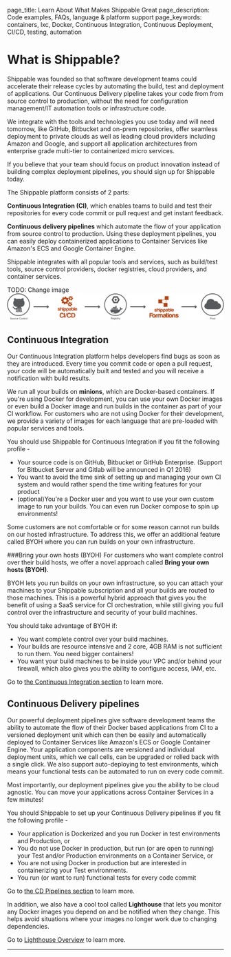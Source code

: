 page_title: Learn About What Makes Shippable Great
page_description: Code examples, FAQs, language & platform support
page_keywords: containers, lxc, Docker, Continuous Integration, Continuous Deployment, CI/CD, testing, automation

# What is Shippable?

Shippable was founded so that software development teams could accelerate their release cycles by automating the build, test and deployment of applications. Our Continuous Delivery pipeline takes your code from from source control to production, without the need for configuration management/IT automation tools or infrastructure code.

We integrate with the tools and technologies you use today and will need tomorrow, like GitHub, Bitbucket and on-prem repositories, offer seamless deployment to private clouds as well as leading cloud providers including Amazon and Google, and support all application architectures from enterprise grade multi-tier to containerized micro services. 

If you believe that your team should focus on product innovation instead of building complex deployment pipelines, you should sign up for Shippable today.

The Shippable platform consists of 2 parts: 

**Continuous Integration (CI)**, which enables teams to build and test their repositories for every code commit or pull request and get instant feedback. 

**Continuous delivery pipelines** which automate the flow of your application from source control to production. Using these deployment pipelines, you can easily deploy containerized applications to Container Services like Amazon's ECS and Google Container Engine. 

Shippable integrates with all popular tools and services, such as build/test tools,  source control providers, docker registries, cloud providers, and container services.

TODO: Change image
<img src="./images/how_it_works.png" alt="e2e pipeline" style="width:800px;"/>

## Continuous Integration
Our Continuous Integration platform helps developers find bugs as soon as they are introduced. Every time you commit code or open a pull request, your code will be automatically built and tested and you will receive a notification with build results. 

We run all your builds on **minions**, which are Docker-based containers. If you're using Docker for development, you can use your own Docker images or even build a Docker image and run builds in the container as part of your CI workflow. For customers who are not using Docker for their development, we provide a variety of images for each language that are pre-loaded with popular services and tools.

You should use Shippable for Continuous Integration if you fit the following profile -

* Your source code is on GitHub, Bitbucket or GitHub Enterprise. (Support for Bitbucket Server and Gitlab will be announced in Q1 2016)
* You want to avoid the time sink of setting up and managing your own CI system and would rather spend the time writing features for your product   
* (optional)You're a Docker user and you want to use your own custom image to run your builds. You can even run Docker compose to spin up environments!

Some customers are not comfortable or for some reason cannot run builds on our hosted infrastructure. To address this, we offer an additional feature called BYOH where you can run builds on your own infrastructure.

###Bring your own hosts (BYOH)
For customers who want complete control over their build hosts, we offer a novel approach called **Bring your own hosts (BYOH)**. 

BYOH lets you run builds on your own infrastructure, so you can attach your machines to your Shippable subscription and all your builds are routed to those machines. This is a powerful hybrid approach that gives you the benefit of using a SaaS service for CI orchestration, while still giving you full control over the infrastructure and security of your build machines.

You should take advantage of BYOH if:  

* You want complete control over your build machines. 
* Your builds are resource intensive and 2 core, 4GB RAM is not sufficient to run them. You need bigger containers! 
* You want your build machines to be inside your VPC and/or behind your firewall, which also gives you the ability to configure access, IAM, etc.


Go to [the Continuous Integration section](ci_overview.md) to learn more.

## Continuous Delivery pipelines

Our powerful deployment pipelines give software development teams the ability to automate the flow of their Docker based applications from CI to a versioned deployment unit which can then be easily and automatically deployed to Container Services like Amazon's ECS or Google Container Engine. Your application components are versioned and individual deployment units, which we call cells, can be upgraded or rolled back with a single click. We also support auto-deploying to test environments, which means your functional tests can be automated to run on every code commit.
 
Most importantly, our deployment pipelines give you the ability to be cloud agnostic. You can move your applications across Container Services in a few minutes!

You should Shippable to set up your Continuous Delivery pipelines if you fit the following profile -

* Your application is Dockerized and you run Docker in test environments and Production, or
* You do not use Docker in production, but run (or are open to running) your Test and/or Production environments on a Container Service, or 
* You are not using Docker in production but are interested in containerizing your Test environments.  
* You run (or want to run) functional tests for every code commit

Go to [the CD Pipelines section](flow_overview.md) to learn more.

In addition, we also have a cool tool called **Lighthouse** that lets you monitor any Docker images you depend on and be notified when they change. This helps avoid situations where your images no longer work due to changing dependencies. 

Go to [Lighthouse Overview](formations_overview.md) to learn more.

*****


